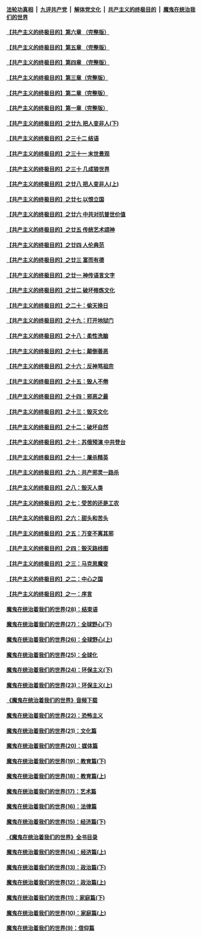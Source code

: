 

####  [法轮功真相](../../../../basic/blob/master/README.md?t=07041131) &nbsp;|&nbsp; [九评共产党](../../../../9ping.md/blob/master/README.md?t=07041131) &nbsp;|&nbsp; [解体党文化](../../../../jtdwh.md/blob/master/README.md?t=07041131)  &nbsp;|&nbsp; [共产主义的终极目的](../../../../gczydzjmd.md/blob/master/README.md?t=07041131) &nbsp;|&nbsp; [魔鬼在统治我们的世界](../../../../mgztzwmdsj.md/blob/master/README.md?t=07041131) 

#### [【共产主义的终极目的】第六章 （完整版）](../pages/nsc422/n11428913.md?t=07041131) 

#### [【共产主义的终极目的】第五章 （完整版）](../pages/nsc422/n11428912.md?t=07041131) 

#### [【共产主义的终极目的】第四章 （完整版）](../pages/nsc422/n11428907.md?t=07041131) 

#### [【共产主义的终极目的】第三章（完整版）](../pages/nsc422/n11428848.md?t=07041131) 

#### [【共产主义的终极目的】第二章（完整版）](../pages/nsc422/n11428831.md?t=07041131) 

#### [【共产主义的终极目的】第一章（完整版）](../pages/nsc422/n11417651.md?t=07041131) 

#### [【共产主义的终极目的】之廿九 把人变非人(下)](../pages/nsc422/n11344140.md?t=07041131) 

#### [【共产主义的终极目的】之三十二 结语](../pages/nsc422/n11360535.md?t=07041131) 

#### [【共产主义的终极目的】之三十一 末世景观](../pages/nsc422/n11351129.md?t=07041131) 

#### [【共产主义的终极目的】之三十 几成狼世界](../pages/nsc422/n11348280.md?t=07041131) 

#### [【共产主义的终极目的】之廿八 把人变非人(上)](../pages/nsc422/n11340492.md?t=07041131) 

#### [【共产主义的终极目的】之廿七 以恨立国](../pages/nsc422/n11336944.md?t=07041131) 

#### [【共产主义的终极目的】之廿六 中共对抗普世价值](../pages/nsc422/n11324785.md?t=07041131) 

#### [【共产主义的终极目的】之廿五 传统艺术颂神](../pages/nsc422/n11296396.md?t=07041131) 

#### [【共产主义的终极目的】之廿四 人伦典范](../pages/nsc422/n11296397.md?t=07041131) 

#### [【共产主义的终极目的】之廿三 富而有德](../pages/nsc422/n11283598.md?t=07041131) 

#### [【共产主义的终极目的】之廿一 神传语言文字](../pages/nsc422/n11263265.md?t=07041131) 

#### [【共产主义的终极目的】之廿二 破坏修炼文化](../pages/nsc422/n11245728.md?t=07041131) 

#### [【共产主义的终极目的】之二十：偷天换日](../pages/nsc422/n11238846.md?t=07041131) 

#### [【共产主义的终极目的】之十九：打开地狱门](../pages/nsc422/n11206376.md?t=07041131) 

#### [【共产主义的终极目的】之十八：柔性洗脑](../pages/nsc422/n11199994.md?t=07041131) 

#### [【共产主义的终极目的】之十七：颠倒善恶](../pages/nsc422/n11179782.md?t=07041131) 

#### [【共产主义的终极目的】之十六：反神骂祖宗](../pages/nsc422/n11166798.md?t=07041131) 

#### [【共产主义的终极目的】之十五：毁人不倦](../pages/nsc422/n11166792.md?t=07041131) 

#### [【共产主义的终极目的】之十四：邪恶之最](../pages/nsc422/n11150249.md?t=07041131) 

#### [【共产主义的终极目的】之十三：毁灭文化](../pages/nsc422/n11135227.md?t=07041131) 

#### [【共产主义的终极目的】之十二：破坏自然](../pages/nsc422/n11135214.md?t=07041131) 

#### [【共产主义的终极目的】之十：苏俄预演 中共登台](../pages/nsc422/n11118424.md?t=07041131) 

#### [【共产主义的终极目的】之十一：屠杀精英](../pages/nsc422/n11118442.md?t=07041131) 

#### [【共产主义的终极目的】之九：共产邪灵一路杀](../pages/nsc422/n11114139.md?t=07041131) 

#### [【共产主义的终极目的】之八：毁灭人类](../pages/nsc422/n11108503.md?t=07041131) 

#### [【共产主义的终极目的】之七：受苦的还是工农](../pages/nsc422/n11101809.md?t=07041131) 

#### [【共产主义的终极目的】之六：甜头和苦头](../pages/nsc422/n11096971.md?t=07041131) 

#### [【共产主义的终极目的】之五：万变不离其邪](../pages/nsc422/n11091285.md?t=07041131) 

#### [【共产主义的终极目的】之四：毁灭路线图](../pages/nsc422/n11086284.md?t=07041131) 

#### [【共产主义的终极目的】之三：马克思魔变](../pages/nsc422/n11061941.md?t=07041131) 

#### [【共产主义的终极目的】之二：中心之国](../pages/nsc422/n11047728.md?t=07041131) 

#### [【共产主义的终极目的】之一：序言](../pages/nsc422/n11086077.md?t=07041131) 

#### [魔鬼在统治着我们的世界(28)：结束语](../pages/nsc422/n10936246.md?t=07041131) 

#### [魔鬼在统治着我们的世界(27)：全球野心(下)](../pages/nsc422/n10928319.md?t=07041131) 

#### [魔鬼在统治着我们的世界(26)：全球野心(上)](../pages/nsc422/n10900318.md?t=07041131) 

#### [魔鬼在统治着我们的世界(25)：全球化](../pages/nsc422/n10788205.md?t=07041131) 

#### [魔鬼在统治着我们的世界(24)：环保主义(下)](../pages/nsc422/n10695307.md?t=07041131) 

#### [魔鬼在统治着我们的世界(23)：环保主义(上)](../pages/nsc422/n10688613.md?t=07041131) 

#### [《魔鬼在统治着我们的世界》音频下载](../pages/nsc422/n10635553.md?t=07041131) 

#### [魔鬼在统治着我们的世界(22)：恐怖主义](../pages/nsc422/n10614727.md?t=07041131) 

#### [魔鬼在统治着我们的世界(21)：文化篇](../pages/nsc422/n10597706.md?t=07041131) 

#### [魔鬼在统治着我们的世界(20)：媒体篇](../pages/nsc422/n10586579.md?t=07041131) 

#### [魔鬼在统治着我们的世界(19)：教育篇(下)](../pages/nsc422/n10564808.md?t=07041131) 

#### [魔鬼在统治着我们的世界(18)：教育篇(上)](../pages/nsc422/n10526970.md?t=07041131) 

#### [魔鬼在统治着我们的世界(17)：艺术篇](../pages/nsc422/n10499093.md?t=07041131) 

#### [魔鬼在统治着我们的世界(16)：法律篇](../pages/nsc422/n10485969.md?t=07041131) 

#### [魔鬼在统治着我们的世界(15)：经济篇(下)](../pages/nsc422/n10469975.md?t=07041131) 

#### [《魔鬼在统治着我们的世界》全书目录](../pages/nsc422/n10464261.md?t=07041131) 

#### [魔鬼在统治着我们的世界(14)：经济篇(上)](../pages/nsc422/n10457370.md?t=07041131) 

#### [魔鬼在统治着我们的世界(13)：政治篇(下)](../pages/nsc422/n10448270.md?t=07041131) 

#### [魔鬼在统治着我们的世界(12)：政治篇(上)](../pages/nsc422/n10444576.md?t=07041131) 

#### [魔鬼在统治着我们的世界(11)：家庭篇(下)](../pages/nsc422/n10440961.md?t=07041131) 

#### [魔鬼在统治着我们的世界(10)：家庭篇(上)](../pages/nsc422/n10435448.md?t=07041131) 

#### [魔鬼在统治着我们的世界(9)：信仰篇](../pages/nsc422/n10432159.md?t=07041131) 

